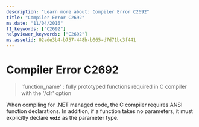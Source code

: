```yaml
---
description: "Learn more about: Compiler Error C2692"
title: "Compiler Error C2692"
ms.date: "11/04/2016"
f1_keywords: ["C2692"]
helpviewer_keywords: ["C2692"]
ms.assetid: 02ade3b4-b757-448b-b065-d7d71bc3f441
---
```

# Compiler Error C2692

> 'function_name' : fully prototyped functions required in C compiler with the '/clr' option

When compiling for .NET managed code, the C compiler requires ANSI function declarations. In addition, if a function takes no parameters, it must explicitly declare **`void`** as the parameter type.
